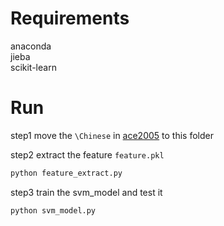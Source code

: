 # Requirements
anaconda    
jieba   
scikit-learn

# Run
 step1 move the `\Chinese`  in [ace2005](https://catalog.ldc.upenn.edu/LDC2006T06) to this folder

step2 extract the feature `feature.pkl`
```bash
python feature_extract.py
```
step3 train the svm_model and test it 
```bash
python svm_model.py
```
